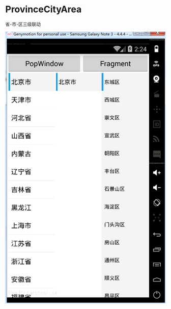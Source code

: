 # ProvinceCityArea
省-市-区三级联动

![image](https://github.com/jixinxing/ProvinceCityArea/blob/master/1.png)
